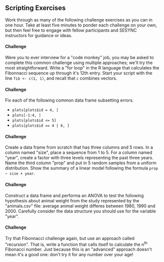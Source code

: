 ## Scripting Exercises

Work through as many of the following challenge exercises as you can in one hour. Take at least five minutes to ponder each challenge on your own, but then feel free to engage with fellow participants and SESYNC instructors for guidance or ideas.

#### Challenge

Were you to ever interview for a "code monkey" job, you may be asked to complete this common challenge using multiple approaches; we'll try the most straightforward. Write a "for loop" in the R language that calculates the Fibonnacci sequence up through it's 12th entry. Start your script with the line `fib <- c(1, 1)`, and recall that `c` combines vectors.

#### Challenge

Fix each of the following common data frame subsetting errors.

- `plots[plots$id = 4, ]`
- `plots[-1:4, ]`
- `plots[plots$id <= 5]`
- `plots[plots$id == 4 | 6, ]`

#### Challenge

Create a data frame from scratch that has three columns and 5 rows. In a column named "size", place a sequence from 1 to 5. For a column named "year", create a factor with three levels representing the past three years. Name the third column "prop" and put in 5 random samples from a uniform distribution. Show the summary of a linear model following the formula `prop ~ size + year`.

#### Challenge

Construct a data frame and performa an ANOVA to test the following hypothesis about animal weight from the study represented by the "animals.csv" file: average animal weight differes between 1980, 1990 and 2000. Carefully consider the data structure you should use for the variable "year".

#### Challenge

Try that Fibonnacci challenge again, but use an approach called "recursion". That is, write a function that calls itself to calculate the n<sup>th</sup> Fibonacci number. Just because this is an "advanced" approach doesn't mean it's a good one: don't try it for any number over your age!
